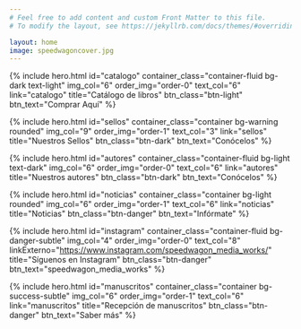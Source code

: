 ```yaml
---
# Feel free to add content and custom Front Matter to this file.
# To modify the layout, see https://jekyllrb.com/docs/themes/#overriding-theme-defaults

layout: home
image: speedwagoncover.jpg
---
```


{% include hero.html
id="catalogo"
container_class="container-fluid bg-dark text-light"
img_col="6"
order_img="order-0"
text_col="6"
link="catalogo"
title="Catálogo de libros"
btn_class="btn-light"
btn_text="Comprar Aquí"
%}

{% include hero.html
id="sellos"
container_class="container bg-warning rounded"
img_col="9"
order_img="order-1"
text_col="3"
link="sellos"
title="Nuestros Sellos"
btn_class="btn-dark"
btn_text="Conócelos"
%}

{% include hero.html
id="autores"
container_class="container-fluid bg-light
text-dark"
img_col="6"
order_img="order-0"
text_col="6"
link="autores"
title="Nuestros autores"
btn_class="btn-dark"
btn_text="Conócelos"
%}

{% include hero.html
id="noticias"
container_class="container bg-light
rounded"
img_col="6"
order_img="order-1"
text_col="6"
link="noticias"
title="Noticias"
btn_class="btn-danger"
btn_text="Infórmate"
%}

{% include hero.html
id="instagram"
container_class="container-fluid bg-danger-subtle"
img_col="4"
order_img="order-0"
text_col="8"
linkExterno="https://www.instagram.com/speedwagon_media_works/"
title="Síguenos en Instagram"
btn_class="btn-danger"
btn_text="speedwagon_media_works"
%}


{% include hero.html
id="manuscritos"
container_class="container bg-success-subtle"
img_col="6"
order_img="order-1"
text_col="6"
link="manuscritos"
title="Recepción de manuscritos"
btn_class="btn-danger"
btn_text="Saber más"
%}